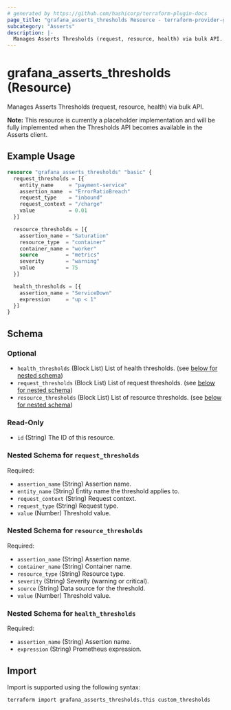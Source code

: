 ```yaml
---
# generated by https://github.com/hashicorp/terraform-plugin-docs
page_title: "grafana_asserts_thresholds Resource - terraform-provider-grafana"
subcategory: "Asserts"
description: |-
  Manages Asserts Thresholds (request, resource, health) via bulk API. Note: This resource is currently a placeholder and will be implemented when the Thresholds API becomes available.
---
```


# grafana_asserts_thresholds (Resource)

Manages Asserts Thresholds (request, resource, health) via bulk API. 

**Note:** This resource is currently a placeholder implementation and will be fully implemented when the Thresholds API becomes available in the Asserts client.

## Example Usage

```terraform
resource "grafana_asserts_thresholds" "basic" {
  request_thresholds = [{
    entity_name     = "payment-service"
    assertion_name  = "ErrorRatioBreach"
    request_type    = "inbound"
    request_context = "/charge"
    value           = 0.01
  }]

  resource_thresholds = [{
    assertion_name = "Saturation"
    resource_type  = "container"
    container_name = "worker"
    source         = "metrics"
    severity       = "warning"
    value          = 75
  }]

  health_thresholds = [{
    assertion_name = "ServiceDown"
    expression     = "up < 1"
  }]
}
```

<!-- schema generated by tfplugindocs -->
## Schema

### Optional

- `health_thresholds` (Block List) List of health thresholds. (see [below for nested schema](#nestedblock--health_thresholds))
- `request_thresholds` (Block List) List of request thresholds. (see [below for nested schema](#nestedblock--request_thresholds))
- `resource_thresholds` (Block List) List of resource thresholds. (see [below for nested schema](#nestedblock--resource_thresholds))

### Read-Only

- `id` (String) The ID of this resource.

<a id="nestedblock--request_thresholds"></a>
### Nested Schema for `request_thresholds`

Required:

- `assertion_name` (String) Assertion name.
- `entity_name` (String) Entity name the threshold applies to.
- `request_context` (String) Request context.
- `request_type` (String) Request type.
- `value` (Number) Threshold value.

<a id="nestedblock--resource_thresholds"></a>
### Nested Schema for `resource_thresholds`

Required:

- `assertion_name` (String) Assertion name.
- `container_name` (String) Container name.
- `resource_type` (String) Resource type.
- `severity` (String) Severity (warning or critical).
- `source` (String) Data source for the threshold.
- `value` (Number) Threshold value.

<a id="nestedblock--health_thresholds"></a>
### Nested Schema for `health_thresholds`

Required:

- `assertion_name` (String) Assertion name.
- `expression` (String) Prometheus expression.

## Import

Import is supported using the following syntax:

```shell
terraform import grafana_asserts_thresholds.this custom_thresholds
```
